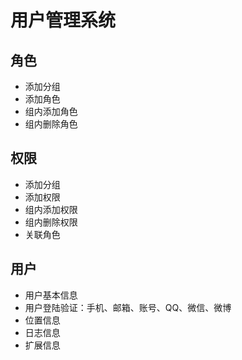 # 用户管理系统

## 角色
* 添加分组
* 添加角色
* 组内添加角色
* 组内删除角色

## 权限
* 添加分组 
* 添加权限
* 组内添加权限
* 组内删除权限
* 关联角色

## 用户

* 用户基本信息
* 用户登陆验证：手机、邮箱、账号、QQ、微信、微博
* 位置信息
* 日志信息
* 扩展信息